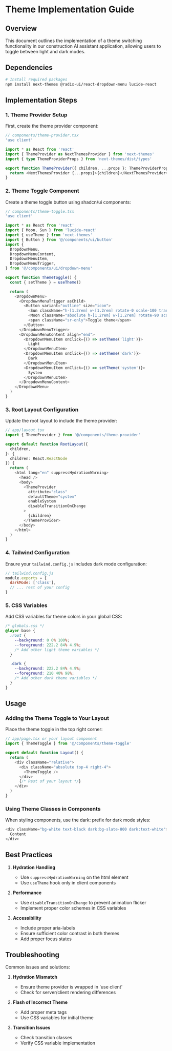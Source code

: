 # Theme Implementation Guide

## Overview
This document outlines the implementation of a theme switching functionality in our construction AI assistant application, allowing users to toggle between light and dark modes.

## Dependencies

```bash
# Install required packages
npm install next-themes @radix-ui/react-dropdown-menu lucide-react
```

## Implementation Steps

### 1. Theme Provider Setup

First, create the theme provider component:

```typescript
// components/theme-provider.tsx
'use client'

import * as React from 'react'
import { ThemeProvider as NextThemesProvider } from 'next-themes'
import { type ThemeProviderProps } from 'next-themes/dist/types'

export function ThemeProvider({ children, ...props }: ThemeProviderProps) {
  return <NextThemesProvider {...props}>{children}</NextThemesProvider>
}
```

### 2. Theme Toggle Component

Create a theme toggle button using shadcn/ui components:

```typescript
// components/theme-toggle.tsx
'use client'

import * as React from 'react'
import { Moon, Sun } from 'lucide-react'
import { useTheme } from 'next-themes'
import { Button } from '@/components/ui/button'
import {
  DropdownMenu,
  DropdownMenuContent,
  DropdownMenuItem,
  DropdownMenuTrigger,
} from '@/components/ui/dropdown-menu'

export function ThemeToggle() {
  const { setTheme } = useTheme()

  return (
    <DropdownMenu>
      <DropdownMenuTrigger asChild>
        <Button variant="outline" size="icon">
          <Sun className="h-[1.2rem] w-[1.2rem] rotate-0 scale-100 transition-all dark:-rotate-90 dark:scale-0" />
          <Moon className="absolute h-[1.2rem] w-[1.2rem] rotate-90 scale-0 transition-all dark:rotate-0 dark:scale-100" />
          <span className="sr-only">Toggle theme</span>
        </Button>
      </DropdownMenuTrigger>
      <DropdownMenuContent align="end">
        <DropdownMenuItem onClick={() => setTheme('light')}>
          Light
        </DropdownMenuItem>
        <DropdownMenuItem onClick={() => setTheme('dark')}>
          Dark
        </DropdownMenuItem>
        <DropdownMenuItem onClick={() => setTheme('system')}>
          System
        </DropdownMenuItem>
      </DropdownMenuContent>
    </DropdownMenu>
  )
}
```

### 3. Root Layout Configuration

Update the root layout to include the theme provider:

```typescript
// app/layout.tsx
import { ThemeProvider } from '@/components/theme-provider'

export default function RootLayout({
  children,
}: {
  children: React.ReactNode
}) {
  return (
    <html lang="en" suppressHydrationWarning>
      <head />
      <body>
        <ThemeProvider
          attribute="class"
          defaultTheme="system"
          enableSystem
          disableTransitionOnChange
        >
          {children}
        </ThemeProvider>
      </body>
    </html>
  )
}
```

### 4. Tailwind Configuration

Ensure your `tailwind.config.js` includes dark mode configuration:

```javascript
// tailwind.config.js
module.exports = {
  darkMode: ['class'],
  // ... rest of your config
}
```

### 5. CSS Variables

Add CSS variables for theme colors in your global CSS:

```css
/* globals.css */
@layer base {
  :root {
    --background: 0 0% 100%;
    --foreground: 222.2 84% 4.9%;
    /* Add other light theme variables */
  }

  .dark {
    --background: 222.2 84% 4.9%;
    --foreground: 210 40% 98%;
    /* Add other dark theme variables */
  }
}
```

## Usage

### Adding the Theme Toggle to Your Layout

Place the theme toggle in the top right corner:

```typescript
// app/page.tsx or your layout component
import { ThemeToggle } from '@/components/theme-toggle'

export default function Layout() {
  return (
    <div className="relative">
      <div className="absolute top-4 right-4">
        <ThemeToggle />
      </div>
      {/* Rest of your layout */}
    </div>
  )
}
```

### Using Theme Classes in Components

When styling components, use the dark: prefix for dark mode styles:

```typescript
<div className="bg-white text-black dark:bg-slate-800 dark:text-white">
  Content
</div>
```

## Best Practices

1. **Hydration Handling**
   - Use `suppressHydrationWarning` on the html element
   - Use `useTheme` hook only in client components

2. **Performance**
   - Use `disableTransitionOnChange` to prevent animation flicker
   - Implement proper color schemes in CSS variables

3. **Accessibility**
   - Include proper aria-labels
   - Ensure sufficient color contrast in both themes
   - Add proper focus states

## Troubleshooting

Common issues and solutions:

1. **Hydration Mismatch**
   - Ensure theme provider is wrapped in 'use client'
   - Check for server/client rendering differences

2. **Flash of Incorrect Theme**
   - Add proper meta tags
   - Use CSS variables for initial theme

3. **Transition Issues**
   - Check transition classes
   - Verify CSS variable implementation 